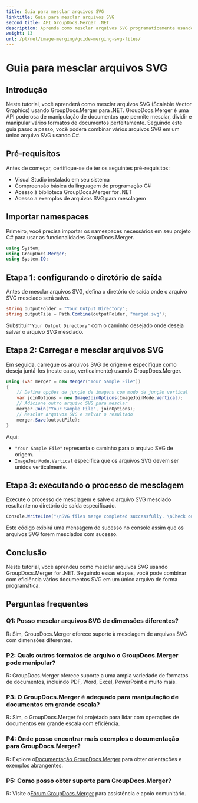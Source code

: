 ```yaml
---
title: Guia para mesclar arquivos SVG
linktitle: Guia para mesclar arquivos SVG
second_title: API GroupDocs.Merger .NET
description: Aprenda como mesclar arquivos SVG programaticamente usando GroupDocs.Merger for .NET. Combine vários documentos SVG sem esforço.
weight: 13
url: /pt/net/image-merging/guide-merging-svg-files/
---
```


# Guia para mesclar arquivos SVG

## Introdução
Neste tutorial, você aprenderá como mesclar arquivos SVG (Scalable Vector Graphics) usando GroupDocs.Merger para .NET. GroupDocs.Merger é uma API poderosa de manipulação de documentos que permite mesclar, dividir e manipular vários formatos de documentos perfeitamente. Seguindo este guia passo a passo, você poderá combinar vários arquivos SVG em um único arquivo SVG usando C#.

## Pré-requisitos

Antes de começar, certifique-se de ter os seguintes pré-requisitos:

- Visual Studio instalado em seu sistema
- Compreensão básica da linguagem de programação C#
- Acesso à biblioteca GroupDocs.Merger for .NET
- Acesso a exemplos de arquivos SVG para mesclagem

## Importar namespaces

Primeiro, você precisa importar os namespaces necessários em seu projeto C# para usar as funcionalidades GroupDocs.Merger.

```csharp
using System; 
using GroupDocs.Merger;
using System.IO;
```

## Etapa 1: configurando o diretório de saída

Antes de mesclar arquivos SVG, defina o diretório de saída onde o arquivo SVG mesclado será salvo.

```csharp
string outputFolder = "Your Output Directory";
string outputFile = Path.Combine(outputFolder, "merged.svg");
```

 Substituir`"Your Output Directory"` com o caminho desejado onde deseja salvar o arquivo SVG mesclado.

## Etapa 2: Carregar e mesclar arquivos SVG

Em seguida, carregue os arquivos SVG de origem e especifique como deseja juntá-los (neste caso, verticalmente) usando GroupDocs.Merger.

```csharp
using (var merger = new Merger("Your Sample File"))
{
    // Defina opções de junção de imagens com modo de junção vertical
    var joinOptions = new ImageJoinOptions(ImageJoinMode.Vertical);
    // Adicione outro arquivo SVG para mesclar
    merger.Join("Your Sample File", joinOptions);
    // Mesclar arquivos SVG e salvar o resultado
    merger.Save(outputFile);
}
```

Aqui:
- `"Your Sample File"` representa o caminho para o arquivo SVG de origem.
- `ImageJoinMode.Vertical` especifica que os arquivos SVG devem ser unidos verticalmente.

## Etapa 3: executando o processo de mesclagem

Execute o processo de mesclagem e salve o arquivo SVG mesclado resultante no diretório de saída especificado.

```csharp
Console.WriteLine("\nSVG files merge completed successfully. \nCheck output in {0}", outputFolder);
```

Este código exibirá uma mensagem de sucesso no console assim que os arquivos SVG forem mesclados com sucesso.

## Conclusão

Neste tutorial, você aprendeu como mesclar arquivos SVG usando GroupDocs.Merger for .NET. Seguindo essas etapas, você pode combinar com eficiência vários documentos SVG em um único arquivo de forma programática.

## Perguntas frequentes

### Q1: Posso mesclar arquivos SVG de dimensões diferentes?

R: Sim, GroupDocs.Merger oferece suporte à mesclagem de arquivos SVG com dimensões diferentes.

### P2: Quais outros formatos de arquivo o GroupDocs.Merger pode manipular?

R: GroupDocs.Merger oferece suporte a uma ampla variedade de formatos de documentos, incluindo PDF, Word, Excel, PowerPoint e muito mais.

### P3: O GroupDocs.Merger é adequado para manipulação de documentos em grande escala?

R: Sim, o GroupDocs.Merger foi projetado para lidar com operações de documentos em grande escala com eficiência.

### P4: Onde posso encontrar mais exemplos e documentação para GroupDocs.Merger?

 R: Explore o[Documentação GroupDocs.Merger](https://tutorials.groupdocs.com/merger/net/) para obter orientações e exemplos abrangentes.

### P5: Como posso obter suporte para GroupDocs.Merger?

 R: Visite o[Fórum GroupDocs.Merger](https://forum.groupdocs.com/c/merger/32) para assistência e apoio comunitário.